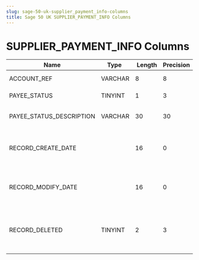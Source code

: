 ```yaml
---
slug: sage-50-uk-supplier_payment_info-columns
title: Sage 50 UK SUPPLIER_PAYMENT_INFO Columns
---
```

# SUPPLIER_PAYMENT_INFO Columns

| Name | Type  |  Length | Precision  |  Notes  | Example |
| --- | --- | --- | --- | --- | --- |
| ACCOUNT_REF | VARCHAR | 8 | 8 | Account Reference |  |
| PAYEE_STATUS | TINYINT | 1 | 3 | Payee Status |  |
| PAYEE_STATUS_DESCRIPTION | VARCHAR | 30 | 30 | Payee Status Description |  |
| RECORD_CREATE_DATE |  | 16 | 0 | Date and time when the record was created. |  |
| RECORD_MODIFY_DATE |  | 16 | 0 | Date and time when the record was modified. |  |
| RECORD_DELETED | TINYINT | 2 | 3 | Flag denoting if the record has been deleted or not. |  |
